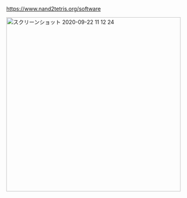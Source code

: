 https://www.nand2tetris.org/software

<img width="459" alt="スクリーンショット 2020-09-22 11 12 24" src="https://user-images.githubusercontent.com/50798936/93838419-885ff100-fcc4-11ea-9a09-e63fb193c988.png">

